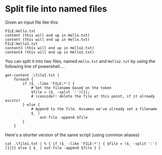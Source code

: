 # Split file into named files

Given an input file like this:

	FILE:Hello.txt
	content (this will end up in Hello.txt)
	content (this will end up in Hello.txt)
	FILE:Hello2.txt
	content3 (this will end up in Hello2.txt)
	content4 (this will end up in Hello2.txt)

You can split it into two files, named `Hello.txt` and `Hello2.txt` by using the following line of powershell....


	get-content .\file1.txt |
		foreach {
			if ($_ -like 'FILE:*') {
				# Set the filename based on the token
				$file = ($_ -split ':')[1];
				# (consider: delete the file at this point, if it already exists)
			} else {
				# Append to the file. Assumes we've already set a filename
				$_ |
					out-file -append $file
			}
		}

Here's a shorter version of the same script (using common aliases)

	cat .\file1.txt | % { if ($_ -like 'FILE:*') { $file = ($_ -split ':')[1]}} else { $_ | out-file -append $file } }

